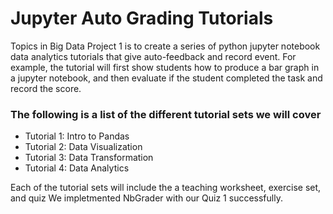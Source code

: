 # Jupyter Auto Grading Tutorials
Topics in Big Data Project 1 is to create a series of python jupyter notebook data analytics tutorials that give auto-feedback and record event. For example, the tutorial will first show students how to produce a bar graph in a jupyter notebook, and then evaluate if the student completed the task and record the score.

### The following is a list of the different tutorial sets we will cover
- Tutorial 1: Intro to Pandas
- Tutorial 2: Data Visualization
- Tutorial 3: Data Transformation
- Tutorial 4: Data Analytics

Each of the tutorial sets will include the a teaching worksheet, exercise set, and quiz
We impletmented NbGrader with our Quiz 1 successfully.
